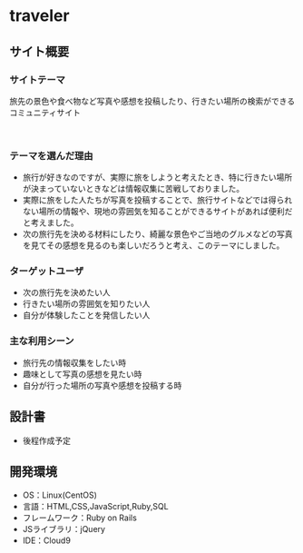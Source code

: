 # traveler
<!-- 上記は後程再検討 -->

## サイト概要

### サイトテーマ
旅先の景色や食べ物など写真や感想を投稿したり、行きたい場所の検索ができるコミュニティサイト
 
​
### テーマを選んだ理由
*  旅行が好きなのですが、実際に旅をしようと考えたとき、特に行きたい場所が決まっていないときなどは情報収集に苦戦しておりました。
*  実際に旅をした人たちが写真を投稿することで、旅行サイトなどでは得られない場所の情報や、現地の雰囲気を知ることができるサイトがあれば便利だと考えました。
*  次の旅行先を決める材料にしたり、綺麗な景色やご当地のグルメなどの写真を見てその感想を見るのも楽しいだろうと考え、このテーマにしました。

### ターゲットユーザ
*  次の旅行先を決めたい人
*  行きたい場所の雰囲気を知りたい人
*  自分が体験したことを発信したい人
 
### 主な利用シーン
*  旅行先の情報収集をしたい時  
*  趣味として写真の感想を見たい時  
*  自分が行った場所の写真や感想を投稿する時  
 
 
## 設計書
*  後程作成予定

## 開発環境
- OS：Linux(CentOS)
- 言語：HTML,CSS,JavaScript,Ruby,SQL
- フレームワーク：Ruby on Rails
- JSライブラリ：jQuery
- IDE：Cloud9
​

<!-- ## 使用素材 -->

<!-- 後程検討 -->

<!-- - 外部サービスの画像素材・音声素材を使用した場合は、必ずサービス名とURLを明記してください。 -->
<!-- - アプリケーションの実装に使用したgem/bootstrapのリファレンスなどの記載は不要です。 -->
<!-- - 使用しない場合は、使用素材の項目をREADMEから削除してください。 -->
<!-- - 架空の団体・題材を前提にポートフォリオを制作する場合、下記のテンプレートを当項目内に記載しましょう。 -->
<!-- 【テンプレート】 -->
<!-- 著作権を考慮し、架空のデータを扱う予定です。 -->
<!-- なお今後、実在するデータを利用する際には、事前に著作権保持者と契約を結んだ上で利用します。 -->


<!-- # README

This README would normally document whatever steps are necessary to get the
application up and running.

Things you may want to cover:

* Ruby version

* System dependencies

* Configuration

* Database creation

* Database initialization

* How to run the test suite

* Services (job queues, cache servers, search engines, etc.)

* Deployment instructions

* ...
-->